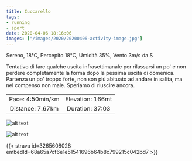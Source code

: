 ```yaml
---
title: Cuccarello
tags:
- running
- sport
date: 2020-04-06 18:16:06
images: ["/images/2020/20200406-activity-image.jpg"]
---
```


Sereno, 18°C, Percepito 18°C, Umidità 35%, Vento 3m/s da S

Tentativo di fare qualche uscita infrasettimanale per rilassarsi un po' e non perdere completamente la forma dopo la pessima uscita di domenica.
Partenza un po' troppo forte, non son più abituato ad andare in salita, ma nel compenso non male. Speriamo di riuscire ancora.

| | |
| :-: | :-: |
| Pace: 4:50min/km | Elevation: 166mt |
| Distance: 7.67km | Duration: 37:03 |

![alt text](/images/2020/20200406-activity-image.jpg "Image")


![alt text](/images/2020/20200406-activity-map.png "map")


{{< strava id=3265608028 embedId=68a65a7cf6e1e51541696b64b8c799215c042bd7 >}}
